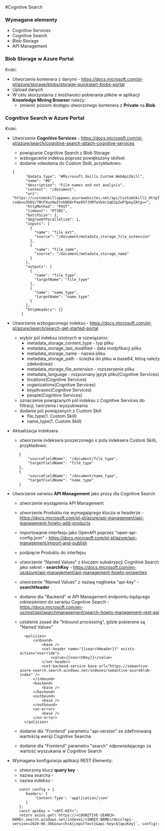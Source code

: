 #Cognitive Search

### Wymagane elementy
   - Cognitive Services
   - Cognitive Search
   - Blob Storage
   - API Management
      
### Blob Storage w Azure Portal
  
   Kroki:
   - Utworzenie kontenera z danymi - https://docs.microsoft.com/pl-pl/azure/storage/blobs/storage-quickstart-blobs-portal
   - Upload danych
   - W celu skorzystania z możliwości pobierania plików w aplikacji **Knowledge Mining Browser** należy:
        - zmienić poziom dostępu utworzonego kontenera z **Private** na **Blob**
   
### Cognitive Search w Azure Portal

   Kroki:
   - Utworzenie **Cognitive Services** - https://docs.microsoft.com/pl-pl/azure/search/cognitive-search-attach-cognitive-services
        - powiązanie Cognitive Search z Blob Storage
        - wzbogacenie indeksu poprzez powiększony skillset
        - dodanie odwołania do Custom Skilli, przykładowo:
        
     ```
     {
           "@odata.type": "#Microsoft.Skills.Custom.WebApiSkill",
           "name": "#9",
           "description": "File names and ext analysis",
           "context": "/document",
           "uri": "https://customskillappweu.azurewebsites.net/api/CustomSkill2_HttpTrig?code=u3hDV/7NtFXuzHwZtnb0D8rPae95fJXM7wVb4c1qDJp2wP3peyZAtg==",
           "httpMethod": "POST",
           "timeout": "PT30S",
           "batchSize": 1,
           "degreeOfParallelism": 1,
           "inputs": [
             {
               "name": "file_ext",
               "source": "/document/metadata_storage_file_extension"
             },
             {
               "name": "file_name",
               "source": "/document/metadata_storage_name"
             }
           ],
           "outputs": [
             {
               "name": "file_type",
               "targetName": "file_type"
             },
             {
               "name": "name_type",
               "targetName": "name_type"
             }
           ],
           "httpHeaders": {}
         }
     ```     
   - Utworzenie wzbogaconego indeksu - https://docs.microsoft.com/pl-pl/azure/search/search-get-started-portal
        - wybór pól indeksu istotnych w rozwiązaniu:
             - metadata_storage_content_type - typ pliku
             - metadata_storage_last_modified - data modyfikacji pliku
             - metadata_storage_name - nazwa pliku
             - metadata_storage_path - ścieżka do pliku w base64, którą należy zdekodować
             - metadata_storage_file_extension - rozszerzenie pliku
             - metadata_language - rozpoznany język pliku(Cognitive Services)
             - locations(Cognitive Services)
             - organizations(Cognitive Services)
             - keyphrases(Cognitive Services)
             - people(Cognitive Services)
        - oznaczenie powiązanych pól indeksu z Cognitive Services do filtracji, tworzenia i wyszukiwania
        - dodanie pól powiązanych z Custom Skill
             - file_type(1. Custom Skill)
             - name_type(1. Custom Skill)
   - Aktualizacja indeksera
        - utworzenie indeksera poszerzonego o pola indeksera Custom Skilli, przykładowo:
     
     ```
        {
            "sourceFieldName": "/document/file_type",
            "targetFieldName": "file_type"
        },
        {
            "sourceFieldName": "/document/name_type",
            "targetFieldName": "name_type"
        }
     
     ```  
   - Utworzenie serwisu **API Management** jako proxy dla Cognitive Search
        - utworzenie wystąpienia API Management
        - utworzenie Produktu nie wymagającego klucza w headerze - https://docs.microsoft.com/pl-pl/azure/api-management/api-management-howto-add-products
        - importowanie interfesju jako OpenAPI poprzez "open-api-config.json" - https://docs.microsoft.com/pl-pl/azure/api-management/import-and-publish
        - podpięcie Produktu do interfejsu
        - utworzenie "Named Values" z kluczem subskrypcji Cognitive Search jako sekret - **searchKey** - https://docs.microsoft.com/en-us/azure/api-management/api-management-howto-properties
        - utworzenie "Named Values" z nazwą nagłówka "api-key" - **searchHeader**
        - dodanie dla "Backend" w API Management endpointu będącego odniesieniem do serwisu Cognitive Search - https://docs.microsoft.com/en-us/rest/api/searchmanagement/search-howto-management-rest-api
        - ustalenie zasad dla "Inbound processing", gdzie pobierane są "Named Values"
        
          ```
            <policies>
                <inbound>
                    <base />
                    <set-header name="{{searchHeader}}" exists-action="override">
                        <value>{{searchKey}}</value>
                    </set-header>
                    <set-backend-service base-url="https://semantive-azure-search.search.windows.net/indexes/semantive-azureblob-index" />
                </inbound>
                <backend>
                    <base />
                </backend>
                <outbound>
                    <base />
                </outbound>
                <on-error>
                    <base />
                </on-error>
            </policies>
          ```
        - dodanie dla "Frontend" parametru "api-version" ze zdefiniowaną wartością wersji Cognitive Searcha
        - dodanie dla "Frontend" parametru "search" odpowiadającego za wartość wyszukania w Cognitive Search
    
   - Wymagana konfiguracja aplikacji REST
        Elementy:
        - utworzony klucz **query key** - <API-KEY>
        - nazwa searcha - <COGNITIVE-SEARCH-NAME>
        - nazwa indeksu - <INDEX-NAME>
   
     ```
        const config = {
           headers: {
               'Content-Type': 'application/json'
           }
        };
        const apiKey = "<API-KEY>";
        return axios.get(`https://<COGNITIVE-SEARCH-NAME>.search.windows.net/indexes/<INDEX-NAME>/docs?api-version=2020-06-30&search=${inputText}&api-key=${apiKey}`, config);
     ```
                   
           
       

